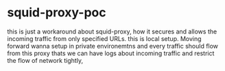 # squid-proxy-poc
this is just a workaround about squid-proxy, how it secures and allows the incoming traffic from only specified URLs. this is local setup. Moving forward wanna setup in private environemtns and every traffic should flow from this proxy thats we can have logs about incoming traffic and restrict the flow of network tightly, 
